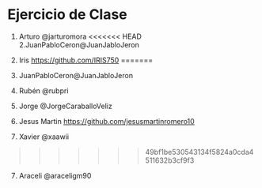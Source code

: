 # Ejercicio de Clase

1. Arturo @jarturomora
<<<<<<< HEAD
2.JuanPabloCeron@JuanJabloJeron
3. Iris https://github.com/IRIS750
=======

2. JuanPabloCeron@JuanJabloJeron
3. Rubén @rubpri

4. Jorge @JorgeCaraballoVeliz

5. Jesus Martin https://github.com/jesusmartinromero10

6. Xavier @xaawii

>>>>>>> 49bf1be530543134f5824a0cda4511632b3cf9f3
7. Araceli @araceligm90